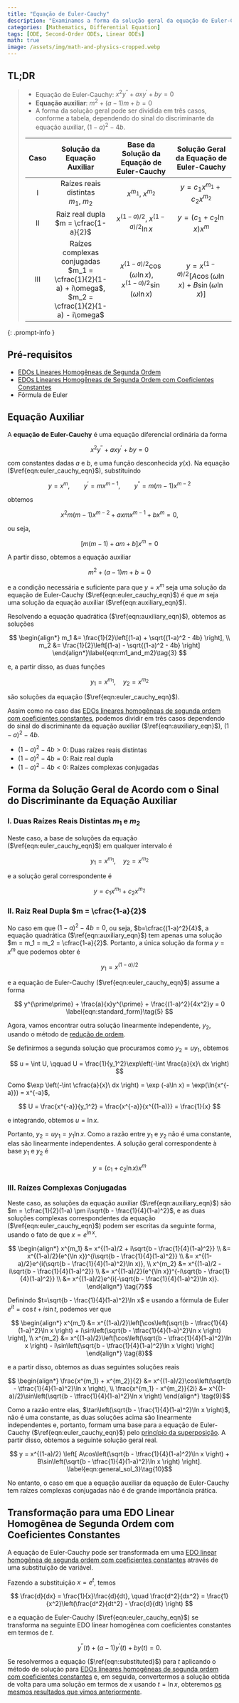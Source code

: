 ```yaml
---
title: "Equação de Euler-Cauchy"
description: "Examinamos a forma da solução geral da equação de Euler-Cauchy para cada caso, dependendo do sinal do discriminante da equação auxiliar."
categories: [Mathematics, Differential Equation]
tags: [ODE, Second-Order ODEs, Linear ODEs]
math: true
image: /assets/img/math-and-physics-cropped.webp
---
```


## TL;DR
> - Equação de Euler-Cauchy: $x^2y^{\prime\prime} + axy^{\prime} + by = 0$
> - **Equação auxiliar**: $m^2 + (a-1)m + b = 0$
> - A forma da solução geral pode ser dividida em três casos, conforme a tabela, dependendo do sinal do discriminante da equação auxiliar, $(1-a)^2 - 4b$.
>
> | Caso | Solução da Equação Auxiliar | Base da Solução da Equação de Euler-Cauchy | Solução Geral da Equação de Euler-Cauchy |
> | :---: | :---: | :---: | :---: |
> | I | Raízes reais distintas<br>$m_1$, $m_2$ | $x^{m_1}$, $x^{m_2}$ | $y = c_1 x^{m_1} + c_2 x^{m_2}$ |
> | II | Raiz real dupla<br> $m = \cfrac{1-a}{2}$ | $x^{(1-a)/2}$, $x^{(1-a)/2}\ln{x}$ | $y = (c_1 + c_2 \ln x)x^m$ |
> | III | Raízes complexas conjugadas<br> $m_1 = \cfrac{1}{2}(1-a) + i\omega$, <br> $m_2 = \cfrac{1}{2}(1-a) - i\omega$ | $x^{(1-a)/2}\cos{(\omega \ln{x})}$, <br> $x^{(1-a)/2}\sin{(\omega \ln{x})}$ | $y = x^{(1-a)/2}[A\cos{(\omega \ln{x})} + B\sin{(\omega \ln{x})}]$ |
{: .prompt-info }

## Pré-requisitos
- [EDOs Lineares Homogêneas de Segunda Ordem](/posts/homogeneous-linear-odes-of-second-order/)
- [EDOs Lineares Homogêneas de Segunda Ordem com Coeficientes Constantes](/posts/homogeneous-linear-odes-with-constant-coefficients/)
- Fórmula de Euler

## Equação Auxiliar
A **equação de Euler-Cauchy** é uma equação diferencial ordinária da forma

$$ x^2y^{\prime\prime} + axy^{\prime} + by = 0 \label{eqn:euler_cauchy_eqn}\tag{1} $$

com constantes dadas $a$ e $b$, e uma função desconhecida $y(x)$. Na equação ($\ref{eqn:euler_cauchy_eqn}$), substituindo

$$ y=x^m, \qquad y^{\prime}=mx^{m-1}, \qquad y^{\prime\prime}=m(m-1)x^{m-2} $$

obtemos

$$ x^2m(m-1)x^{m-2} + axmx^{m-1} + bx^m = 0, $$

ou seja,

$$ [m(m-1) + am + b]x^m = 0 $$

A partir disso, obtemos a equação auxiliar

$$ m^2 + (a-1)m + b = 0 \label{eqn:auxiliary_eqn}\tag{2} $$

e a condição necessária e suficiente para que $y=x^m$ seja uma solução da equação de Euler-Cauchy ($\ref{eqn:euler_cauchy_eqn}$) é que $m$ seja uma solução da equação auxiliar ($\ref{eqn:auxiliary_eqn}$).

Resolvendo a equação quadrática ($\ref{eqn:auxiliary_eqn}$), obtemos as soluções

$$ \begin{align*}
m_1 &= \frac{1}{2}\left[(1-a) + \sqrt{(1-a)^2 - 4b} \right], \\
m_2 &= \frac{1}{2}\left[(1-a) - \sqrt{(1-a)^2 - 4b} \right]
\end{align*}\label{eqn:m1_and_m2}\tag{3} $$

e, a partir disso, as duas funções

$$ y_1 = x^{m_1}, \quad y_2 = x^{m_2}$$

são soluções da equação ($\ref{eqn:euler_cauchy_eqn}$).

Assim como no caso das [EDOs lineares homogêneas de segunda ordem com coeficientes constantes](/posts/homogeneous-linear-odes-with-constant-coefficients/), podemos dividir em três casos dependendo do sinal do discriminante da equação auxiliar ($\ref{eqn:auxiliary_eqn}$), $(1-a)^2 - 4b$.
- $(1-a)^2 - 4b > 0$: Duas raízes reais distintas
- $(1-a)^2 - 4b = 0$: Raiz real dupla
- $(1-a)^2 - 4b < 0$: Raízes complexas conjugadas

## Forma da Solução Geral de Acordo com o Sinal do Discriminante da Equação Auxiliar
### I. Duas Raízes Reais Distintas $m_1$ e $m_2$
Neste caso, a base de soluções da equação ($\ref{eqn:euler_cauchy_eqn}$) em qualquer intervalo é

$$ y_1 = x^{m_1}, \quad y_2 = x^{m_2} $$

e a solução geral correspondente é

$$ y = c_1 x^{m_1} + c_2 x^{m_2} \label{eqn:general_sol_1}\tag{4}$$

### II. Raiz Real Dupla $m = \cfrac{1-a}{2}$
No caso em que $(1-a)^2 - 4b = 0$, ou seja, $b=\cfrac{(1-a)^2}{4}$, a equação quadrática ($\ref{eqn:auxiliary_eqn}$) tem apenas uma solução $m = m_1 = m_2 = \cfrac{1-a}{2}$. Portanto, a única solução da forma $y = x^m$ que podemos obter é

$$ y_1 = x^{(1-a)/2} $$

e a equação de Euler-Cauchy ($\ref{eqn:euler_cauchy_eqn}$) assume a forma

$$ y^{\prime\prime} + \frac{a}{x}y^{\prime} + \frac{(1-a)^2}{4x^2}y = 0 \label{eqn:standard_form}\tag{5} $$

Agora, vamos encontrar outra solução linearmente independente, $y_2$, usando o método de [redução de ordem](/posts/homogeneous-linear-odes-of-second-order/#reducao-de-ordem).

Se definirmos a segunda solução que procuramos como $y_2=uy_1$, obtemos

$$ u = \int U, \qquad U = \frac{1}{y_1^2}\exp\left(-\int \frac{a}{x}\ dx \right) $$

Como $\exp \left(-\int \cfrac{a}{x}\ dx \right) = \exp (-a\ln x) = \exp(\ln{x^{-a}}) = x^{-a}$,

$$ U = \frac{x^{-a}}{y_1^2} = \frac{x^{-a}}{x^{(1-a)}} = \frac{1}{x} $$

e integrando, obtemos $u = \ln x$.

Portanto, $y_2 = uy_1 = y_1 \ln x$. Como a razão entre $y_1$ e $y_2$ não é uma constante, elas são linearmente independentes. A solução geral correspondente à base $y_1$ e $y_2$ é

$$ y = (c_1 + c_2 \ln x)x^m \label{eqn:general_sol_2}\tag{6}$$

### III. Raízes Complexas Conjugadas
Neste caso, as soluções da equação auxiliar ($\ref{eqn:auxiliary_eqn}$) são $m = \cfrac{1}{2}(1-a) \pm i\sqrt{b - \frac{1}{4}(1-a)^2}$, e as duas soluções complexas correspondentes da equação ($\ref{eqn:euler_cauchy_eqn}$) podem ser escritas da seguinte forma, usando o fato de que $x=e^{\ln x}$.

$$ \begin{align*}
x^{m_1} &= x^{(1-a)/2 + i\sqrt{b - \frac{1}{4}(1-a)^2}} \\
&= x^{(1-a)/2}(e^{\ln x})^{i\sqrt{b - \frac{1}{4}(1-a)^2}} \\
&= x^{(1-a)/2}e^{i(\sqrt{b - \frac{1}{4}(1-a)^2}\ln x)}, \\
x^{m_2} &= x^{(1-a)/2 - i\sqrt{b - \frac{1}{4}(1-a)^2}} \\
&= x^{(1-a)/2}(e^{\ln x})^{-i\sqrt{b - \frac{1}{4}(1-a)^2}} \\
&= x^{(1-a)/2}e^{i(-\sqrt{b - \frac{1}{4}(1-a)^2}\ln x)}.
\end{align*} \tag{7}$$

Definindo $t=\sqrt{b - \frac{1}{4}(1-a)^2}\ln x$ e usando a fórmula de Euler $e^{it} = \cos{t} + i\sin{t}$, podemos ver que

$$ \begin{align*}
x^{m_1} &= x^{(1-a)/2}\left[\cos\left(\sqrt{b - \tfrac{1}{4}(1-a)^2}\ln x \right) + i\sin\left(\sqrt{b - \tfrac{1}{4}(1-a)^2}\ln x \right) \right], \\
x^{m_2} &= x^{(1-a)/2}\left[\cos\left(\sqrt{b - \tfrac{1}{4}(1-a)^2}\ln x \right) - i\sin\left(\sqrt{b - \tfrac{1}{4}(1-a)^2}\ln x \right) \right]
\end{align*} \tag{8}$$

e a partir disso, obtemos as duas seguintes soluções reais

$$ \begin{align*}
\frac{x^{m_1} + x^{m_2}}{2} &= x^{(1-a)/2}\cos\left(\sqrt{b - \tfrac{1}{4}(1-a)^2}\ln x \right), \\
\frac{x^{m_1} - x^{m_2}}{2i} &= x^{(1-a)/2}\sin\left(\sqrt{b - \tfrac{1}{4}(1-a)^2}\ln x \right)
\end{align*} \tag{9}$$

Como a razão entre elas, $\tan\left(\sqrt{b - \frac{1}{4}(1-a)^2}\ln x \right)$, não é uma constante, as duas soluções acima são linearmente independentes e, portanto, formam uma base para a equação de Euler-Cauchy ($\ref{eqn:euler_cauchy_eqn}$) pelo [princípio da superposição](/posts/homogeneous-linear-odes-of-second-order/#principio-da-superposicao). A partir disso, obtemos a seguinte solução geral real.

$$ y = x^{(1-a)/2} \left[ A\cos\left(\sqrt{b - \tfrac{1}{4}(1-a)^2}\ln x \right) + B\sin\left(\sqrt{b - \tfrac{1}{4}(1-a)^2}\ln x \right) \right]. \label{eqn:general_sol_3}\tag{10}$$

No entanto, o caso em que a equação auxiliar da equação de Euler-Cauchy tem raízes complexas conjugadas não é de grande importância prática.

## Transformação para uma EDO Linear Homogênea de Segunda Ordem com Coeficientes Constantes
A equação de Euler-Cauchy pode ser transformada em uma [EDO linear homogênea de segunda ordem com coeficientes constantes](/posts/homogeneous-linear-odes-with-constant-coefficients/) através de uma substituição de variável.

Fazendo a substituição $x = e^t$, temos

$$ \frac{d}{dx} = \frac{1}{x}\frac{d}{dt}, \quad \frac{d^2}{dx^2} = \frac{1}{x^2}\left(\frac{d^2}{dt^2} - \frac{d}{dt} \right) $$

e a equação de Euler-Cauchy ($\ref{eqn:euler_cauchy_eqn}$) se transforma na seguinte EDO linear homogênea com coeficientes constantes em termos de $t$.

$$ y^{\prime\prime}(t) + (a-1)y^{\prime}(t) + by(t) = 0. \label{eqn:substituted}\tag{11} $$

Se resolvermos a equação ($\ref{eqn:substituted}$) para $t$ aplicando o método de solução para [EDOs lineares homogêneas de segunda ordem com coeficientes constantes](/posts/homogeneous-linear-odes-with-constant-coefficients/) e, em seguida, convertermos a solução obtida de volta para uma solução em termos de $x$ usando $t = \ln{x}$, obteremos [os mesmos resultados que vimos anteriormente](#forma-da-solucao-geral-de-acordo-com-o-sinal-do-discriminante-da-equacao-auxiliar).
